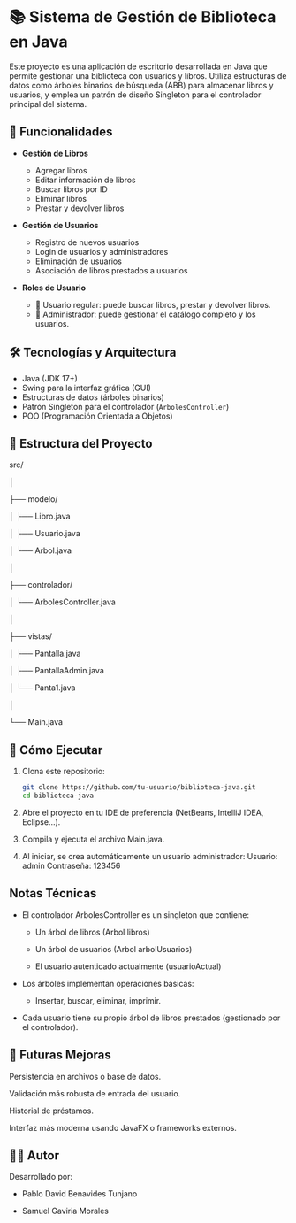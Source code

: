 # 📚 Sistema de Gestión de Biblioteca en Java

Este proyecto es una aplicación de escritorio desarrollada en Java que permite gestionar una biblioteca con usuarios y libros. Utiliza estructuras de datos como árboles binarios de búsqueda (ABB) para almacenar libros y usuarios, y emplea un patrón de diseño Singleton para el controlador principal del sistema.

## 🚀 Funcionalidades

- **Gestión de Libros**
  - Agregar libros
  - Editar información de libros
  - Buscar libros por ID
  - Eliminar libros
  - Prestar y devolver libros

- **Gestión de Usuarios**
  - Registro de nuevos usuarios
  - Login de usuarios y administradores
  - Eliminación de usuarios
  - Asociación de libros prestados a usuarios

- **Roles de Usuario**
  - 📘 Usuario regular: puede buscar libros, prestar y devolver libros.
  - 🔐 Administrador: puede gestionar el catálogo completo y los usuarios.

## 🛠️ Tecnologías y Arquitectura

- Java (JDK 17+)
- Swing para la interfaz gráfica (GUI)
- Estructuras de datos (árboles binarios)
- Patrón Singleton para el controlador (`ArbolesController`)
- POO (Programación Orientada a Objetos)

## 🧩 Estructura del Proyecto
src/

│

├── modelo/

│ ├── Libro.java

│ ├── Usuario.java

│ └── Arbol.java

│

├── controlador/

│ └── ArbolesController.java

│

├── vistas/

│ ├── Pantalla.java

│ ├── PantallaAdmin.java

│ └── Panta1.java

│

└── Main.java


## 🧪 Cómo Ejecutar

1. Clona este repositorio:
   ```bash
   git clone https://github.com/tu-usuario/biblioteca-java.git
   cd biblioteca-java

2. Abre el proyecto en tu IDE de preferencia (NetBeans, IntelliJ IDEA, Eclipse...).

3. Compila y ejecuta el archivo Main.java.

4. Al iniciar, se crea automáticamente un usuario administrador:
Usuario: admin
Contraseña: 123456

## Notas Técnicas

- El controlador ArbolesController es un singleton que contiene:

  - Un árbol de libros (Arbol libros)

  - Un árbol de usuarios (Arbol arbolUsuarios)

  - El usuario autenticado actualmente (usuarioActual)

- Los árboles implementan operaciones básicas:

  - Insertar, buscar, eliminar, imprimir.

- Cada usuario tiene su propio árbol de libros prestados (gestionado por el controlador).

## 🎯 Futuras Mejoras

Persistencia en archivos o base de datos.

Validación más robusta de entrada del usuario.

Historial de préstamos.

Interfaz más moderna usando JavaFX o frameworks externos.

## 🧑‍💻 Autor

Desarrollado por:

- Pablo David Benavides Tunjano

- Samuel Gaviria Morales

